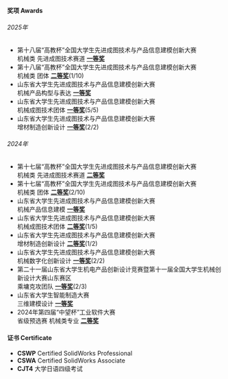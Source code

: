 
#### 奖项 Awards

###### 2025年
- 第十八届“高教杯”全国大学生先进成图技术与产品信息建模创新大赛\
机械类 先进成图技术赛道 **[一等奖](data/25/国赛个人.jpg)**
- 第十八届“高教杯”全国大学生先进成图技术与产品信息建模创新大赛\
机械类 团体 **[二等奖](data/25/国赛团体.jpg)**(1/10)
- 山东省大学生先进成图技术与产品信息建模创新大赛\
机械产品构型与表达 **[一等奖](data/25/省赛个人.jpg)**
- 山东省大学生先进成图技术与产品信息建模创新大赛\
机械成图技术团体 **[一等奖](data/25/省赛团体.jpg)**(5/5)
- 山东省大学生先进成图技术与产品信息建模创新大赛\
增材制造创新设计 **[一等奖](data/25/省赛增材.jpg)**(2/2)
###### 2024年
- 第十七届“高教杯”全国大学生先进成图技术与产品信息建模创新大赛\
机械类 先进成图技术赛道 **[二等奖](data/24/国赛个人.jpg)**
- 第十七届“高教杯”全国大学生先进成图技术与产品信息建模创新大赛\
机械类 团体 **[二等奖](data/24/国赛团队.jpg)**(2/10)
- 山东省大学生先进成图技术与产品信息建模创新大赛\
机械产品信息建模 **[一等奖](data/24/省赛个人.jpg)**
- 山东省大学生先进成图技术与产品信息建模创新大赛\
机械成图技术团体 **[二等奖](data/24/省赛团队.jpg)**(1/5)
- 山东省大学生先进成图技术与产品信息建模创新大赛\
增材制造创新设计 **[二等奖](data/24/省赛增材.jpg)**(1/2)
- 山东省大学生先进成图技术与产品信息建模创新大赛\
机械数字化创新设计 **[一等奖](data/24/省赛创新.jpg)**(2/2)
- 第二十一届山东省大学生机电产品创新设计竞赛暨第十一届全国大学生机械创新设计大赛山东赛区\
乘墉克攻团队 **[一等奖](data/24/机电创新.jpg)**(2/3)
- 山东省大学生智能制造大赛\
三维建模设计 **[一等奖](data/24/智能制造.jpg)**
- 2024年第四届“中望杯”工业软件大赛\
省级预选赛 机械类专业 **[二等奖](data/24/中望省赛.png)**

#### 证书 Certificate
- **CSWP** Certified SolidWorks Professional
- **CSWA** Certified SolidWorks Associate
- **CJT4** 大学日语四级考试